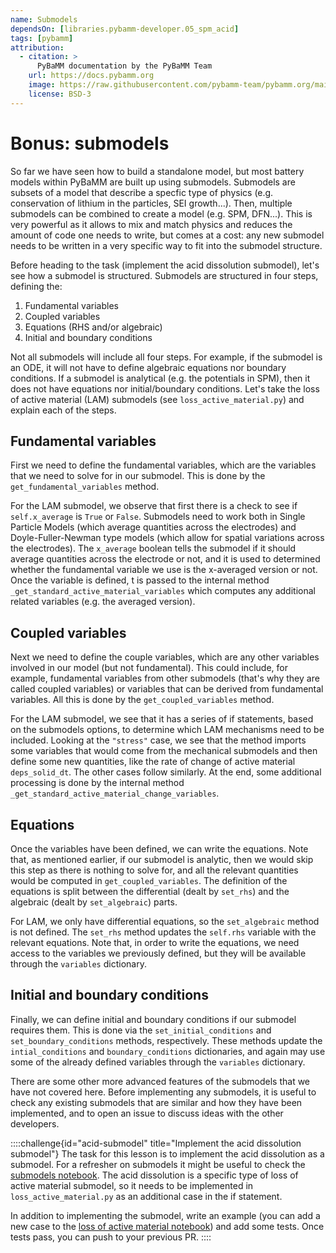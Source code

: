 ```yaml
---
name: Submodels
dependsOn: [libraries.pybamm-developer.05_spm_acid]
tags: [pybamm]
attribution:
  - citation: >
      PyBaMM documentation by the PyBaMM Team
    url: https://docs.pybamm.org
    image: https://raw.githubusercontent.com/pybamm-team/pybamm.org/main/static/images/pybamm_logo.svg
    license: BSD-3
---
```


# Bonus: submodels

So far we have seen how to build a standalone model, but most battery models within PyBaMM are built up using submodels. Submodels are subsets of a model that describe a specfic type of physics (e.g. conservation of lithium in the particles, SEI growth...). Then, multiple submodels can be combined to create a model (e.g. SPM, DFN...). This is very powerful as it allows to mix and match physics and reduces the amount of code one needs to write, but comes at a cost: any new submodel needs to be written in a very specific way to fit into the submodel structure.

Before heading to the task (implement the acid dissolution submodel), let's see how a submodel is structured. Submodels are structured in four steps, defining the:

1. Fundamental variables
2. Coupled variables
3. Equations (RHS and/or algebraic)
4. Initial and boundary conditions

Not all submodels will include all four steps. For example, if the submodel is an ODE, it will not have to define algebraic equations nor boundary conditions. If a submodel is analytical (e.g. the potentials in SPM), then it does not have equations nor initial/boundary conditions. Let's take the loss of active material (LAM) submodels (see `loss_active_material.py`) and explain each of the steps.

## Fundamental variables

First we need to define the fundamental variables, which are the variables that we need to solve for in our submodel. This is done by the `get_fundamental_variables` method.

For the LAM submodel, we observe that first there is a check to see if `self.x_average` is `True` or `False`. Submodels need to work both in Single Particle Models (which average quantities across the electrodes) and Doyle-Fuller-Newman type models (which allow for spatial variations across the electrodes). The `x_average` boolean tells the submodel if it should average quantities across the electrode or not, and it is used to determined whether the fundamental variable we use is the x-averaged version or not. Once the variable is defined, t is passed to the internal method `_get_standard_active_material_variables` which computes any additional related variables (e.g. the averaged version).

## Coupled variables

Next we need to define the couple variables, which are any other variables involved in our model (but not fundamental). This could include, for example, fundamental variables from other submodels (that's why they are called coupled variables) or variables that can be derived from fundamental variables. All this is done by the `get_coupled_variables` method.

For the LAM submodel, we see that it has a series of if statements, based on the submodels options, to determine which LAM mechanisms need to be included. Looking at the `"stress"` case, we see that the method imports some variables that would come from the mechanical submodels and then define some new quantities, like the rate of change of active material `deps_solid_dt`. The other cases follow similarly. At the end, some additional processing is done by the internal method `_get_standard_active_material_change_variables`.

## Equations

Once the variables have been defined, we can write the equations. Note that, as mentioned earlier, if our submodel is analytic, then we would skip this step as there is nothing to solve for, and all the relevant quantities would be computed in `get_coupled_variables`. The definition of the equations is split between the differential (dealt by `set_rhs`) and the algebraic (dealt by `set_algebraic`) parts.

For LAM, we only have differential equations, so the `set_algebraic` method is not defined. The `set_rhs` method updates the `self.rhs` variable with the relevant equations. Note that, in order to write the equations, we need access to the variables we previously defined, but they will be available through the `variables` dictionary.

## Initial and boundary conditions

Finally, we can define initial and boundary conditions if our submodel requires them. This is done via the `set_initial_conditions` and `set_boundary_conditions` methods, respectively. These methods update the `intial_conditions` and `boundary_conditions` dictionaries, and again may use some of the already defined variables through the `variables` dictionary.

There are some other more advanced features of the submodels that we have not covered here. Before implementing any submodels, it is useful to check any existing submodels that are similar and how they have been implemented, and to open an issue to discuss ideas with the other developers.

::::challenge{id="acid-submodel" title="Implement the acid dissolution submodel"}
The task for this lesson is to implement the acid dissolution as a submodel. For a refresher on submodels it might be useful to check the [submodels notebook](https://docs.pybamm.org/en/stable/source/examples/notebooks/models/using-submodels.html). The acid dissolution is a specific type of loss of active material submodel, so it needs to be implemented in `loss_active_material.py` as an additional case in the if statement.

In addition to implementing the submodel, write an example (you can add a new case to the [loss of active material notebook](https://docs.pybamm.org/en/stable/source/examples/notebooks/models/loss_of_active_materials.html)) and add some tests. Once tests pass, you can push to your previous PR.
::::
